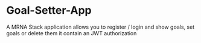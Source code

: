 # Goal-Setter-App
A MRNA Stack application allows you to register / login and show goals, set goals or delete them it contain an JWT authorization
